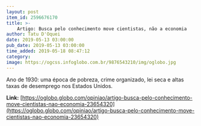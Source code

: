 ```yaml
---
layout: post
item_id: 2596676170
title: >-
    Artigo: Busca pelo conhecimento move cientistas, não a economia
author: Tatu D'Oquei
date: 2019-05-13 03:00:00
pub_date: 2019-05-13 03:00:00
time_added: 2019-05-18 08:47:12
category: 
image: https://ogcss.infoglobo.com.br/9876543210/img/oglobo.jpg
---
```


Ano de 1930: uma época de pobreza, crime organizado, lei seca e altas taxas de desemprego nos Estados Unidos.

**Link:** [https://oglobo.globo.com/opiniao/artigo-busca-pelo-conhecimento-move-cientistas-nao-economia-23654320](https://oglobo.globo.com/opiniao/artigo-busca-pelo-conhecimento-move-cientistas-nao-economia-23654320)

